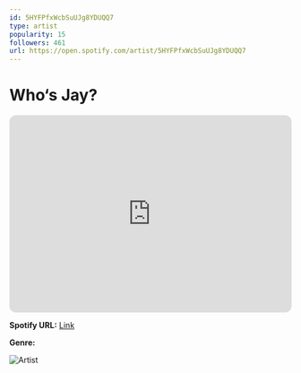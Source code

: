 ```yaml
---
id: 5HYFPfxWcbSuUJg8YDUQQ7
type: artist
popularity: 15
followers: 461
url: https://open.spotify.com/artist/5HYFPfxWcbSuUJg8YDUQQ7
---
```

# Who‘s Jay?

<iframe style="border-radius:12px" src="https://open.spotify.com/embed/artist/5HYFPfxWcbSuUJg8YDUQQ7" width="100%" height="352" frameBorder="0" allowfullscreen="" allow="autoplay; clipboard-write; encrypted-media; fullscreen; picture-in-picture" loading="lazy"></iframe>

**Spotify URL:** [Link](https://open.spotify.com/artist/5HYFPfxWcbSuUJg8YDUQQ7)

**Genre:** 

![Artist](https://i.scdn.co/image/ab6761610000e5ebd14f60476f568e439498189e)

